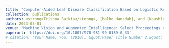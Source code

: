 ```yaml
---
title: "Computer-Aided Leaf Disease Classification Based on Logistic Regression and Transfer Learning Approach"
collection: publications
authors: <strong>Trishna Saikia</strong>, [Malho Hansdah], and [Koushlendra Kumar Singh](https://scholar.google.com/citations?user=9amXZ1gAAAAJ&hl=en)
date: 2023-05-01
venue: 'Machine Vision and Augmented Intelligence: Select Proceedings of MAI 2022'
paperurl: 'https://doi.org/10.1007/978-981-99-0189-0_33'
# citation: 'Your Name, You. (2010). &quot;Paper Title Number 2.&quot; <i>Journal 1</i>. 1(2).'
---
```

<!-- This paper is about the number 2. The number 3 is left for future work. -->

<!-- [Download paper here](https://www.researchgate.net/profile/Surya-Mahapatra-3/publication/370423328_An_Efficient_and_Secure_Cluster-Based_Cooperative_Data_Transmission_for_Wireless_Ad_Hoc_Networks_IOT_Environment/links/6458bbd2809a53502158d8f4/An-Efficient-and-Secure-Cluster-Based-Cooperative-Data-Transmission-for-Wireless-Ad-Hoc-Networks-IOT-Environment.pdf#page=428) -->

<!-- Recommended citation: Your Name, You. (2010). "Paper Title Number 2." <i>Journal 1</i>. 1(2). -->
